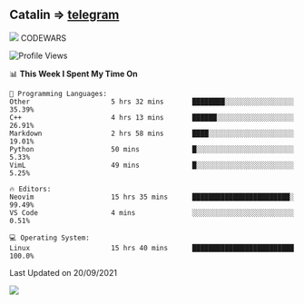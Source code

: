 ## Catalin => [telegram](https://t.me/catalinhimself) 
![](https://www.codewars.com/users/Catalinhimself/badges/micro) CODEWARS
<!--
![](https://github.com/Catalinhimself/Catalinhimself/blob/main/Sakura_Nene_CPP.jpg)
-->
<!--START_SECTION:waka-->
![Profile Views](http://img.shields.io/badge/Profile%20Views-9-blue)

📊 **This Week I Spent My Time On** 

```text
💬 Programming Languages: 
Other                    5 hrs 32 mins       ████████░░░░░░░░░░░░░░░░░   35.39% 
C++                      4 hrs 13 mins       ██████░░░░░░░░░░░░░░░░░░░   26.91% 
Markdown                 2 hrs 58 mins       ████░░░░░░░░░░░░░░░░░░░░░   19.01% 
Python                   50 mins             █░░░░░░░░░░░░░░░░░░░░░░░░   5.33% 
VimL                     49 mins             █░░░░░░░░░░░░░░░░░░░░░░░░   5.25%

🔥 Editors: 
Neovim                   15 hrs 35 mins      ████████████████████████░   99.49% 
VS Code                  4 mins              ░░░░░░░░░░░░░░░░░░░░░░░░░   0.51%

💻 Operating System: 
Linux                    15 hrs 40 mins      █████████████████████████   100.0%

```


 Last Updated on 20/09/2021
<!--END_SECTION:waka-->

![](https://github-readme-stats.vercel.app/api/wakatime?username=catalinhimself&theme=calm)

  


